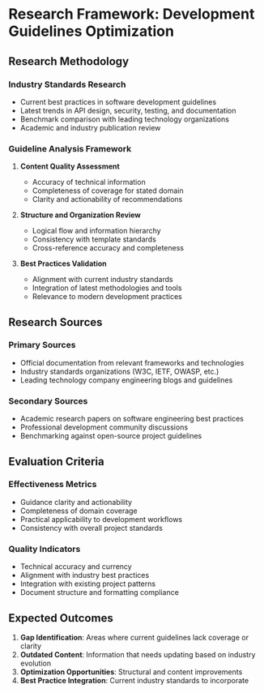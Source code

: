 # Research Framework: Development Guidelines Optimization

## Research Methodology

### Industry Standards Research
- Current best practices in software development guidelines
- Latest trends in API design, security, testing, and documentation
- Benchmark comparison with leading technology organizations
- Academic and industry publication review

### Guideline Analysis Framework
1. **Content Quality Assessment**
   - Accuracy of technical information
   - Completeness of coverage for stated domain
   - Clarity and actionability of recommendations

2. **Structure and Organization Review**
   - Logical flow and information hierarchy
   - Consistency with template standards
   - Cross-reference accuracy and completeness

3. **Best Practices Validation**
   - Alignment with current industry standards
   - Integration of latest methodologies and tools
   - Relevance to modern development practices

## Research Sources

### Primary Sources
- Official documentation from relevant frameworks and technologies
- Industry standards organizations (W3C, IETF, OWASP, etc.)
- Leading technology company engineering blogs and guidelines

### Secondary Sources
- Academic research papers on software engineering best practices
- Professional development community discussions
- Benchmarking against open-source project guidelines

## Evaluation Criteria

### Effectiveness Metrics
- Guidance clarity and actionability
- Completeness of domain coverage
- Practical applicability to development workflows
- Consistency with overall project standards

### Quality Indicators
- Technical accuracy and currency
- Alignment with industry best practices
- Integration with existing project patterns
- Document structure and formatting compliance

## Expected Outcomes

1. **Gap Identification**: Areas where current guidelines lack coverage or clarity
2. **Outdated Content**: Information that needs updating based on industry evolution
3. **Optimization Opportunities**: Structural and content improvements
4. **Best Practice Integration**: Current industry standards to incorporate
